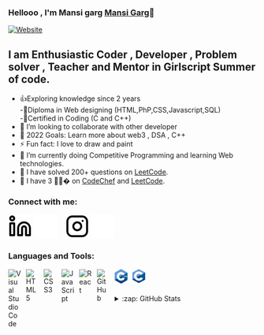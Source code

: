 ### Hellooo , I'm Mansi garg [Mansi Garg](https://mansi-garg-12.github.io/)👋 

[![Website](https://img.shields.io/website?label=mansi-garg-12.com&style=for-the-badge&url=https://mansi-garg-12.github.io/)](https://mansi-garg-12.github.io/)

## I am Enthusiastic Coder , Developer , Problem solver , Teacher and Mentor in Girlscript Summer of code.

- 👍Exploring knowledge since 2 years<br>
-🧠Diploma in Web designing (HTML,PhP,CSS,Javascript,SQL)<br>
-📃Certified in Coding (C and C++)
- 👯 I’m looking to collaborate with other developer
- 🥅 2022 Goals: Learn more about web3 , DSA , C++
- ⚡ Fun fact: I love to draw and paint
- 🌱 I’m currently doing Competitive Programming and learning Web technologies.
- 🥅 I have solved 200+ questions on [LeetCode](https://www.linkedin.com/in/mansi-garg-018494215/).
- 🥅 I have 3 🌟🌟� on [CodeChef](https://www.codechef.com/users/indian_coder12) and [LeetCode](https://www.linkedin.com/in/mansi-garg-018494215/).

### Connect with me:

[![website](./img/linkedin-light.svg)](https://linkedin.com/in/mansi-garg-018494215#gh-light-mode-only)
[![website](./img/linkedin-dark.svg)](https://linkedin.com/in/mansi-garg-018494215#gh-dark-mode-only)
&nbsp;&nbsp;
[![website](./img/instagram-light.svg)](https://instagram.com/_indian_coder_/?hl=en#gh-light-mode-only)
[![website](./img/instagram-dark.svg)](https://instagram.com/_indian_coder_/?hl=en#gh-dark-mode-only)

### Languages and Tools:

<img align="left" alt="Visual Studio Code" width="26px" src="https://cdn.jsdelivr.net/gh/devicons/devicon/icons/vscode/vscode-original.svg" style="padding-right:10px;" />
<img align="left" alt="HTML5" width="26px" src="https://cdn.jsdelivr.net/gh/devicons/devicon/icons/html5/html5-original.svg" style="padding-right:10px;" />
<img align="left" alt="CSS3" width="26px" src="https://cdn.jsdelivr.net/gh/devicons/devicon/icons/css3/css3-original.svg" style="padding-right:10px;" />
<img align="left" alt="JavaScript" width="26px" src="https://cdn.jsdelivr.net/gh/devicons/devicon/icons/javascript/javascript-original.svg" style="padding-right:10px;" />
<img align="left" alt="React" width="26px" src="https://cdn.jsdelivr.net/gh/devicons/devicon/icons/react/react-original.svg" style="padding-right:10px;" />
<img align="left" alt="GitHub" width="26px" src="https://user-images.githubusercontent.com/3369400/139448065-39a229ba-4b06-434b-bc67-616e2ed80c8f.png" style="padding-right:10px;" />
<img align="left" alt="Visual Studio Code" width="26px" src="./img/c++.png" style="padding-right:10px;" />
<img align="left" alt="HTML5" width="26px" src="./img/c.png" style="padding-right:10px;" />
<br>
<br />
<br />

<details>
  <summary>:zap: GitHub Stats</summary>

  <img align="left" alt="mansi-garg-12's GitHub Stats" src="https://github-readme-stats.vercel.app/api?username=mansi-garg-12&show_icons=true&hide_border=false&title_color=ff652f&icon_color=FFE400&bg_color=09131B&text_color=ffffff&border_color=0c1a25" />

</details>

[website]: https://mansi-garg-12.github.io/
[instagram]:https://www.instagram.com/_indian_coder_/?hl=en
[linkedin]: https://www.linkedin.com/in/mansi-garg-018494215/
